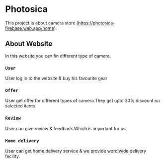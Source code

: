 # Photosica

This project is about camera store (https://photosica-firebase.web.app/home).

## About Website

In this website you can fin different type of camera.

### `User`
User log in to the website & buy his favourite gear

### `Offer`

User get offer for different types of camera.They get upto 30% discount on selected items

### `Review`
User can give review & feedback.Which is important for us.



### `Home delivery`
User can get home delivery service & we provide wordlwide delivery fecility.

